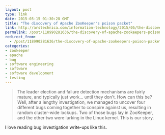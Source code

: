 ```yaml
---
layout: post
type: link
date: 2015-05-15 01:30:28 GMT
title: "The discovery of Apache ZooKeeper's poison packet"
link: http://arstechnica.com/information-technology/2015/05/the-discovery-of-apache-zookeepers-poison-packet/
permalink: /post/118990281636/the-discovery-of-apache-zookeepers-poison-packet
redirect_from: 
  - /post/118990281636/the-discovery-of-apache-zookeepers-poison-packet
categories:
- zookeeper
- apache
- bug
- software engineering
- software
- software development
- testing
---
```

<blockquote>The leader election and failure detection mechanisms are fairly mature, and typically just work… until they don't. How can this be? Well, after a lengthy investigation, we managed to uncover four different bugs coming together to conspire against us, resulting in random cluster-wide lockups. Two of those bugs lay in ZooKeeper, and the other two were lurking in the Linux kernel. This is our story. </blockquote>
<p>I love reading bug investigation write-ups like this.</p>